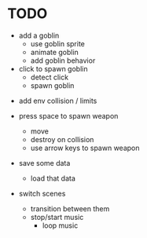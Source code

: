 # TODO

+ add a goblin
	+ use goblin sprite
	+ animate goblin
	- add goblin behavior
+ click to spawn goblin
	+ detect click
	- spawn goblin

- add env collision / limits
- press space to spawn weapon
	- move
	- destroy on collision
	- use arrow keys to spawn weapon

- save some data
	- load that data
- switch scenes
	- transition between them
	- stop/start music
		- loop music
